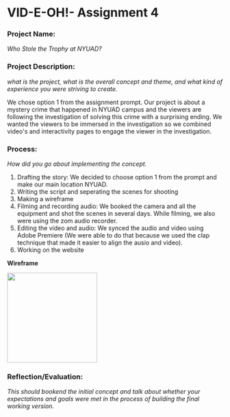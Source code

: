 # VID-E-OH!- Assignment 4
### Project Name:
*Who Stole the Trophy at NYUAD?*


### Project Description: 
*what is the project, what is the overall concept and theme, and what kind of experience you were striving to create.*

We chose option 1 from the assignment prompt. Our project is about a mystery crime that happened in NYUAD campus and the viewers are following the investigation of solving this crime with a surprising ending. We wanted the viewers to be immersed in the investigation so we combined video's and interactivity pages to engage the viewer in the investigation.

### Process: 
*How did you go about implementing the concept.*

1. Drafting the story: We decided to choose option 1 from the prompt and make our main location NYUAD.
2. Writing the script and seperating the scenes for shooting
3. Making a wireframe
4. Filming and recording audio: We booked the camera and all the equipment and shot the scenes in several days. While filming, we also were using the zom audio recorder.
5. Editing the video and audio: We synced the audio and video using Adobe Premiere (We were able to do that because we used the clap technique that made it easier to align the ausio and video).
6. Working on the website

**Wireframe**

<img src="-" width=210 align=center>

### Reflection/Evaluation: 
*This should bookend the initial concept and talk about whether your expectations and goals were met in the process of building the final working version.*

